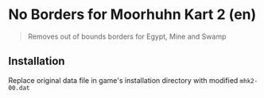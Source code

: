 # No Borders for Moorhuhn Kart 2 (en)

> Removes out of bounds borders for Egypt, Mine and Swamp

## Installation

Replace original data file in game's installation directory with modified `mhk2-00.dat`
